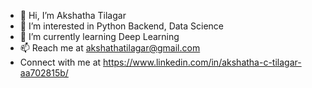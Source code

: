 - 👋 Hi, I’m Akshatha Tilagar
- 👀 I’m interested in Python Backend, Data Science
- 🌱 I’m currently learning Deep Learning
- 📫 Reach me at akshathatilagar@gmail.com
- Connect with me at https://www.linkedin.com/in/akshatha-c-tilagar-aa702815b/

<!---
tilagar/tilagar is a ✨ special ✨ repository because its `README.md` (this file) appears on your GitHub profile.
You can click the Preview link to take a look at your changes.
--->
